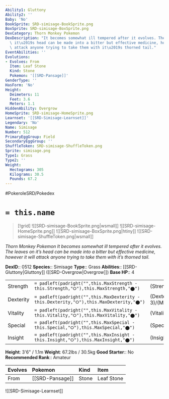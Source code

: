 ```yaml
---
Ability1: Gluttony
Ability2: ''
Baby: 'No'
BookSprite: SRD-simisage-BookSprite.png
BoxSprite: SRD-simisage-BoxSprite.png
DexCategory: Thorn Monkey Pokemon
DexDescription: "It becomes somewhat ill tempered after it evolves. The leaves on\
  \ it\u2019s head can be made into a bitter but effective medicine, however it will\
  \ attack anyone trying to take them with it\u2019s thorned tail."
EventAbilities: ''
Evolutions:
- Evolves: From
  Item: Leaf Stone
  Kind: Stone
  Pokemon: '[[SRD-Pansage]]'
GenderType: ''
HasForm: 'No'
Height:
  Deimeters: 11
  Feet: 3.6
  Meters: 1.1
HiddenAbility: Overgrow
HomeSprite: SRD-simisage-HomeSprite.png
Learnset: '[[SRD-Simisage-Learnset]]'
Legendary: 'No'
Name: Simisage
Number: 512
PrimaryEggGroup: Field
SecondaryEggGroup: ''
ShuffleToken: SRD-simisage-ShuffleToken.png
Sprite: simisage.png
Type1: Grass
Type2: ''
Weight:
  Hectograms: 305
  Kilograms: 30.5
  Pounds: 67.2
---
```


#PokeroleSRD/Pokedex

# `= this.name`

> [!grid]
> ![[SRD-simisage-BookSprite.png|wsmall]]
> ![[SRD-simisage-HomeSprite.png]]
> ![[SRD-simisage-BoxSprite.png|htiny]]
> ![[SRD-simisage-ShuffleToken.png|wsmall]]


*Thorn Monkey Pokemon*
*It becomes somewhat ill tempered after it evolves. The leaves on it’s head can be made into a bitter but effective medicine, however it will attack anyone trying to take them with it’s thorned tail.*

**DexID**:: 0512
**Species**:: Simisage
**Type**:: Grass
**Abilities**:: [[SRD-Gluttony|Gluttony]] ([[SRD-Overgrow|Overgrow]])
**Base HP**:: 4

|           |                                                                                        |                                          |
| --------- | -------------------------------------------------------------------------------------- | ---------------------------------------- |
| Strength  | `= padleft(padright("",this.MaxStrength - this.Strength,"⭘"),this.MaxStrength,"⬤")`    | (Strength::3)/(MaxStrength::6)   |
| Dexterity | `= padleft(padright("",this.MaxDexterity - this.Dexterity,"⭘"),this.MaxDexterity,"⬤")` | (Dexterity:: 3)/(MaxDexterity::6) |
| Vitality  | `= padleft(padright("",this.MaxVitality - this.Vitality,"⭘"),this.MaxVitality,"⬤")`    | (Vitality::2)/(MaxVitality::4)   |
| Special   | `= padleft(padright("",this.MaxSpecial - this.Special,"⭘"),this.MaxSpecial,"⬤")`       | (Special::3)/(MaxSpecial::6)     |
| Insight   | `= padleft(padright("",this.MaxInsight - this.Insight,"⭘"),this.MaxInsight,"⬤")`       | (Insight::2)/(MaxInsight::4)     |

**Height**: 3'6" / 1.1m
**Weight**: 67.2lbs / 30.5kg
**Good Starter**:: No
**Recommended Rank**:: Amateur

| Evolves   | Pokemon         | Kind   | Item       |
|:----------|:----------------|:-------|:-----------|
| From      | [[SRD-Pansage]] | Stone  | Leaf Stone |

![[SRD-Simisage-Learnset]]